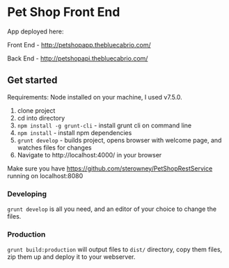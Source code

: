 # Pet Shop Front End

App deployed here:

Front End - http://petshopapp.thebluecabrio.com/

Back End - http://petshopapi.thebluecabrio.com/

## Get started

Requirements: Node installed on your machine, I used v7.5.0.

1. clone project
2. cd into directory
1. `npm install -g grunt-cli` - install grunt cli on command line
2. `npm install` - install npm dependencies
3. `grunt develop` - builds project, opens browser with welcome page, and watches files for changes
4. Navigate to http://localhost:4000/ in your browser

Make sure you have https://github.com/sterowney/PetShopRestService running on localhost:8080

### Developing

`grunt develop` is all you need, and an editor of your choice to change the files.

### Production
`grunt build:production` will output files to `dist/` directory, copy them files, zip them up and deploy it to your webserver.
